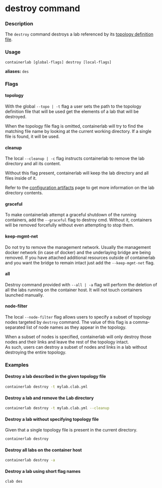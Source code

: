 # destroy command

### Description

The `destroy` command destroys a lab referenced by its [topology definition file](../manual/topo-def-file.md).

### Usage

`containerlab [global-flags] destroy [local-flags]`

**aliases:** `des`

### Flags

#### topology

With the global `--topo | -t` flag a user sets the path to the topology definition file that will be used get the elements of a lab that will be destroyed.

When the topology file flag is omitted, containerlab will try to find the matching file name by looking at the current working directory. If a single file is found, it will be used.

#### cleanup

The local `--cleanup | -c` flag instructs containerlab to remove the lab directory and all its content.

Without this flag present, containerlab will keep the lab directory and all files inside of it.

Refer to the [configuration artifacts](../manual/conf-artifacts.md) page to get more information on the lab directory contents.

#### graceful

To make containerlab attempt a graceful shutdown of the running containers, add the `--graceful` flag to destroy cmd. Without it, containers will be removed forcefully without even attempting to stop them.

#### keep-mgmt-net

Do not try to remove the management network. Usually the management docker network (in case of docker) and the underlaying bridge are being removed. If you have attached additional resources outside of containerlab and you want the bridge to remain intact just add the `--keep-mgmt-net` flag.

#### all

Destroy command provided with `--all | -a` flag will perform the deletion of all the labs running on the container host. It will not touch containers launched manually.

#### node-filter

The local `--node-filter` flag allows users to specify a subset of topology nodes targeted by `destroy` command. The value of this flag is a comma-separated list of node names as they appear in the topology.

When a subset of nodes is specified, containerlab will only destroy those nodes and their links and leave the rest of the topology intact.  
As such, users can destroy a subset of nodes and links in a lab without destroying the entire topology.

### Examples

#### Destroy a lab described in the given topology file

```bash
containerlab destroy -t mylab.clab.yml
```

#### Destroy a lab and remove the Lab directory

```bash
containerlab destroy -t mylab.clab.yml --cleanup
```

#### Destroy a lab without specifying topology file

Given that a single topology file is present in the current directory.

```bash
containerlab destroy
```

#### Destroy all labs on the container host

```bash
containerlab destroy -a
```

#### Destroy a lab using short flag names

```bash
clab des
```
